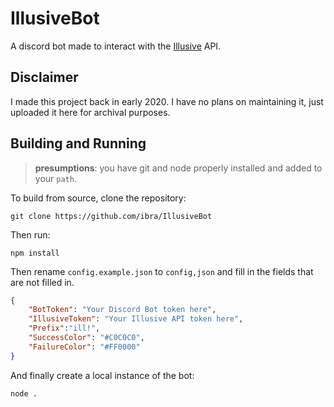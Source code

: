 # IllusiveBot
A discord bot made to interact with the [Illusive](https://github.com/pippinmole/Illusive) API.

## Disclaimer
I made this project back in early 2020. I have no plans on maintaining it, just uploaded it here for archival purposes.

## Building and Running
> **presumptions**: you have git and node properly installed and added to your `path`.   

To build from source, clone the repository:
```
git clone https://github.com/ibra/IllusiveBot
```
Then run:
```
npm install
```
Then rename `config.example.json` to `config,json` and fill in the fields that are not filled in.
```json
{
    "BotToken": "Your Discord Bot token here", 
    "IllusiveToken": "Your Illusive API token here",   
    "Prefix":"ill!",
    "SuccessColor": "#C0C0C0",
    "FailureColor": "#FF0000"
}
```
And finally create a local instance of the bot:
```
node .
```
